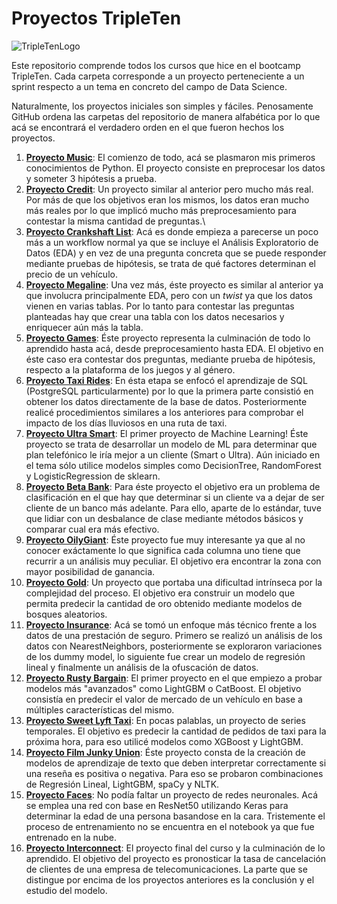 # Proyectos TripleTen

![TripleTenLogo](https://i.ytimg.com/vi/d8bUK_BVbRU/maxresdefault.jpg)

Este repositorio comprende todos los cursos que hice en el bootcamp TripleTen. Cada carpeta corresponde a un proyecto perteneciente a un sprint respecto a un tema en concreto del campo de Data Science.
 
Naturalmente, los proyectos iniciales son simples y fáciles. Penosamente GitHub ordena las carpetas del repositorio de manera alfabética por lo que acá se encontrará el verdadero orden en el que fueron hechos los proyectos. 
 
1. [**Proyecto Music**](https://github.com/TomasSCruz/TT-Proyects/blob/main/Proyecto%20Music/Proyecto%20Music.ipynb): El comienzo de todo, acá se plasmaron mis primeros conocimientos de Python. El proyecto consiste en preprocesar los datos y someter 3 hipótesis a prueba.
2. [**Proyecto Credit**](https://github.com/TomasSCruz/TT-Proyects/blob/main/Proyecto%20Credit/Proyecto%20Credit.ipynb): Un proyecto similar al anterior pero mucho más real. Por más de que los objetivos eran los mismos, los datos eran mucho más reales por lo que implicó mucho más preprocesamiento para contestar la misma cantidad de preguntas.\
3. [**Proyecto Crankshaft List**](https://github.com/TomasSCruz/TT-Proyects/blob/main/Proyecto%20Crankshaft%20List/Proyecto%20Crankshaft%20List.ipynb): Acá es donde empieza a parecerse un poco más a un workflow normal ya que se incluye el Análisis Exploratorio de Datos (EDA) y en vez de una pregunta concreta que se puede responder mediante pruebas de hipótesis, se trata de qué factores determinan el precio de un vehículo.
4. [**Proyecto Megaline**](https://github.com/TomasSCruz/TT-Proyects/blob/main/Proyecto%20Megaline/Proyecto%20Megaline.ipynb): Una vez más, éste proyecto es similar al anterior ya que involucra principalmente EDA, pero con un _twist_ ya que los datos vienen en varias tablas. Por lo tanto para contestar las preguntas planteadas hay que crear una tabla con los datos necesarios y enriquecer aún más la tabla.
5. [**Proyecto Games**](https://github.com/TomasSCruz/TT-Proyects/blob/main/Proyecto%20Games/Proyecto%20Games.ipynb): Éste proyecto representa la culminación de todo lo aprendido hasta acá, desde preprocesamiento hasta EDA. El objetivo en éste caso era contestar dos preguntas, mediante prueba de hipótesis, respecto a la plataforma de los juegos y al género.
6. [**Proyecto Taxi Rides**](https://github.com/TomasSCruz/TT-Proyects/blob/main/Proyecto%20Taxi%20Rides/Proyecto%20Taxi%20Rides.ipynb): En ésta etapa se enfocó el aprendizaje de SQL (PostgreSQL particularmente) por lo que la primera parte consistió en obtener los datos directamente de la base de datos. Posteriormente realicé procedimientos similares a los anteriores para comprobar el impacto de los días lluviosos en una ruta de taxi.
7. [**Proyecto Ultra Smart**](https://github.com/TomasSCruz/TT-Proyects/blob/main/Proyecto%20Ultra%20Smart/Proyecto%20Ultra_Smart.ipynb): El primer proyecto de Machine Learning! Éste proyecto se trata de desarrollar un modelo de ML para determinar que plan telefónico le iría mejor a un cliente (Smart o Ultra). Aún iniciado en el tema sólo utilice modelos simples como DecisionTree, RandomForest y LogisticRegression de sklearn.
8. [**Proyecto Beta Bank**](https://github.com/TomasSCruz/TT-Proyects/blob/main/Proyecto%20Beta%20Bank/Proyecto%20Beta%20Bank.ipynb): Para éste proyecto el objetivo era un problema de clasificación en el que hay que determinar si un cliente va a dejar de ser cliente de un banco más adelante. Para ello, aparte de lo estándar, tuve que lidiar con un desbalance de clase mediante métodos básicos y comparar cual era más efectivo.
9. [**Proyecto OilyGiant**](https://github.com/TomasSCruz/TT-Proyects/blob/main/Proyecto%20OilyGiant/Proyecto%20OilyGiant.ipynb): Éste proyecto fue muy interesante ya que al no conocer exáctamente lo que significa cada columna uno tiene que recurrir a un análisis muy peculiar. El objetivo era encontrar la zona con mayor posibilidad de ganancia.
10. [**Proyecto Gold**](https://github.com/TomasSCruz/TT-Proyects/blob/main/Proyecto%20Gold/Proyecto%20Gold.ipynb): Un proyecto que portaba una dificultad intrínseca por la complejidad del proceso. El objetivo era construir un modelo que permita predecir la cantidad de oro obtenido mediante modelos de bosques aleatorios.
11. [**Proyecto Insurance**](https://github.com/TomasSCruz/TT-Proyects/blob/main/Proyecto%20Insurance/Proyecto%20Insurance.ipynb): Acá se tomó un enfoque más técnico frente a los datos de una prestación de seguro. Primero se realizó un análisis de los datos con NearestNeighbors, posteriormente se exploraron variaciones de los dummy model, lo siguiente fue crear un modelo de regresión lineal y finalmente un análisis de la ofuscación de datos.
12. [**Proyecto Rusty Bargain**](https://github.com/TomasSCruz/TT-Proyects/blob/main/Proyecto%20Rusty%20Bargain/Proyecto%20Rusty%20Bargain.ipynb): El primer proyecto en el que empiezo a probar modelos más "avanzados" como LightGBM o CatBoost. El objetivo consistía en predecir el valor de mercado de un vehículo en base a múltiples características del mismo.
13. [**Proyecto Sweet Lyft Taxi**](https://github.com/TomasSCruz/TT-Proyects/blob/main/Proyecto%20Sweet%20Lyft%20Taxi/Proyect%20Sweet%20Lyft%20Taxi.ipynb): En pocas palablas, un proyecto de series temporales. El objetivo es predecir la cantidad de pedidos de taxi para la próxima hora, para eso utilicé modelos como XGBoost y LightGBM.
14. [**Proyecto Film Junky Union**](https://github.com/TomasSCruz/TT-Proyects/blob/main/Proyecto%20Film%20Junky%20Union/Proyecto%20Film%20Junky%20Union.ipynb): Éste proyecto consta de la creación de modelos de aprendizaje de texto que deben interpretar correctamente si una reseña es positiva o negativa. Para eso se probaron combinaciones de Regresión Lineal, LightGBM, spaCy y NLTK.
15. [**Proyecto Faces**](https://github.com/TomasSCruz/TT-Proyects/blob/main/Proyecto%20Faces/Proyecto%20Faces.ipynb): No podía faltar un proyecto de redes neuronales. Acá se emplea una red con base en ResNet50 utilizando Keras para determinar la edad de una persona basandose en la cara. Tristemente el proceso de entrenamiento no se encuentra en el notebook ya que fue entrenado en la nube.
16. [**Proyecto Interconnect**](https://github.com/TomasSCruz/TT-Proyects/blob/main/Proyecto%20Interconnect/Proyecto%20Interconnect.ipynb): El proyecto final del curso y la culminación de lo aprendido. El objetivo del proyecto es pronosticar la tasa de cancelación de clientes de una empresa de telecomunicaciones. La parte que se distingue por encima de los proyectos anteriores es la conclusión y el estudio del modelo.